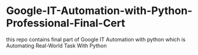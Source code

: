 # Google-IT-Automation-with-Python-Professional-Final-Cert
this repo contains final part of Google IT Automation with python which is Automating Real-World Task With Python
